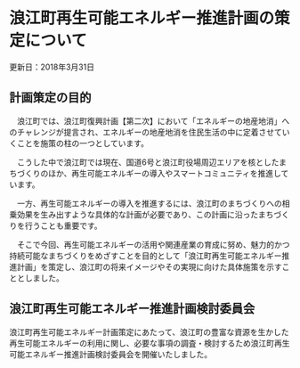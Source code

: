 # 浪江町再生可能エネルギー推進計画の策定について

更新日：2018年3月31日

## 計画策定の目的

　浪江町では、浪江町復興計画【第二次】において「エネルギーの地産地消」へのチャレンジが提言され、エネルギーの地産地消を住民生活の中に定着させていくことを施策の柱の一つとしています。

　こうした中で浪江町では現在、国道6号と浪江町役場周辺エリアを核としたまちづくりのほか、再生可能エネルギーの導入やスマートコミュニティを推進しています。

　一方、再生可能エネルギーの導入を推進するには、浪江町のまちづくりへの相乗効果を生み出すような具体的な計画が必要であり、この計画に沿ったまちづくりを行うことも重要です。

　そこで今回、再生可能エネルギーの活用や関連産業の育成に努め、魅力的かつ持続可能なまちづくりをめざすことを目的として「浪江町再生可能エネルギー推進計画」を策定し、浪江町の将来イメージやその実現に向けた具体施策を示すこととしました。

## 浪江町再生可能エネルギー推進計画検討委員会

浪江町再生可能エネルギー計画策定にあたって、浪江町の豊富な資源を生かした再生可能エネルギーの利用に関し、必要な事項の調査・検討するため浪江町再生可能エネルギー推進計画検討委員会を開催いたしました。
